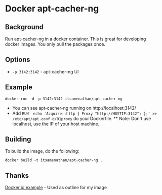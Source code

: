 # Docker apt-cacher-ng

## Background
Run apt-cacher-ng in a docker container.  This is great for developing docker images.  You only pull the packages once.

## Options
* ```-p 3142:3142``` - apt-cacher-ng UI

## Example
```
docker run -d -p 3142:3142 itsamenathan/apt-cacher-ng
```
* You can see apt-cacher-ng running on http://localhost:3142/
* Add ```RUN  echo 'Acquire::http { Proxy "http://HOSTIP:3142"; };' >> /etc/apt/apt.conf.d/01proxy``` do your Dockerfile.
** Note: Don't use localhost, use the IP of your host machine.

## Building

To build the image, do the following:

```
docker build -t itsamenathan/apt-cacher-ng .
```

## Thanks
[Docker.io example](https://docs.docker.com/examples/apt-cacher-ng/) - Used as outline for my image
